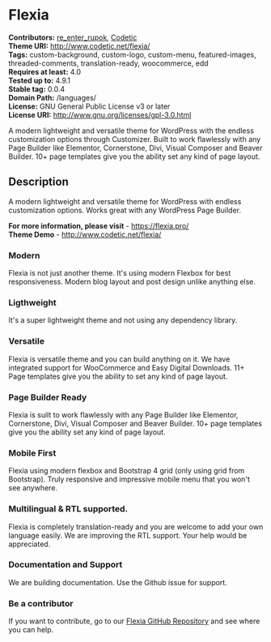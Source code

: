 # Flexia

**Contributors:** [re_enter_rupok](https://profiles.wordpress.org/re_enter_rupok), [Codetic](https://profiles.wordpress.org/codetic)    
**Theme URI:** http://www.codetic.net/flexia/    
**Tags:** custom-background, custom-logo, custom-menu, featured-images, threaded-comments, translation-ready, woocommerce, edd  
**Requires at least:** 4.0  
**Tested up to:** 4.9.1   
**Stable tag:** 0.0.4  
**Domain Path:** /languages/  
**License:** GNU General Public License v3 or later  
**License URI:** http://www.gnu.org/licenses/gpl-3.0.html  

A modern lightweight and versatile theme for WordPress with the endless customization options through Customizer. Built to work flawlessly with any Page Builder like Elementor, Cornerstone, Divi, Visual Composer and Beaver Builder. 10+ page templates give you the ability set any kind of page layout.


## Description ##

A modern lightweight and versatile theme for WordPress with endless customization options. Works great with any WordPress Page Builder.

**For more information, please visit** - https://flexia.pro/  
**Theme Demo** - http://www.codetic.net/flexia/

### Modern ###

Flexia is not just another theme. It's using modern Flexbox for best responsiveness. Modern blog layout and post design unlike anything else.

### Ligthweight ###

It's a super lightweight theme and not using any dependency library. 

### Versatile ###

Flexia is versatile theme and you can build anything on it. We have integrated support for WooCommerce and Easy Digital Downloads. 11+ Page templates give you the ability to set any kind of page layout.

### Page Builder Ready ###

Flexia is suilt to work flawlessly with any Page Builder like Elementor, Cornerstone, Divi, Visual Composer and Beaver Builder. 10+ page templates give you the ability set any kind of page layout.

### Mobile First ###

Flexia using modern flexbox and Bootstrap 4 grid (only using grid from Bootstrap). Truly responsive and impressive mobile menu that you won't see anywhere.

### Multilingual & RTL supported. ###

Flexia is completely translation-ready and you are welcome to add your own language easily. We are improving the RTL support. Your help would be appreciated.

### Documentation and Support ###

We are building documentation. Use the Github issue for support.

### Be a contributor ###

If you want to contribute, go to our [Flexia GitHub Repository](https://github.com/rupok/flexia) and see where you can help.

